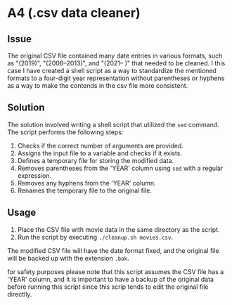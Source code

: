 # A4 (.csv data cleaner)

## Issue

The original CSV file contained many date entries in various formats, such as "(2019)", "(2006–2013)", and "(2021– )" that needed to be cleaned. I this case I have created a shell script as a way to standardize the mentioned formats to a four-digit year representation without parentheses or hyphens as a way to make the contends in the csv file more consistent.

## Solution

The solution involved writing a shell script that utilized the `sed` command. The script performs the following steps:

1. Checks if the correct number of arguments are provided.
2. Assigns the input file to a variable and checks if it exists.
3. Defines a temporary file for storing the modified data.
4. Removes parentheses from the 'YEAR' column using `sed` with a regular expression.
5. Removes any hyphens from the 'YEAR' column.
6. Renames the temporary file to the original file.

## Usage

1. Place the CSV file with movie data in the same directory as the script.
2. Run the script by executing `./cleanup.sh movies.csv`.

The modified CSV file will have the date format fixed, and the original file will be backed up with the extension `.bak`.

for safety purposes please note that this script assumes the CSV file has a 'YEAR' column, and it is important to have a backup of the original data before running this script since this scrip tends to edit the original file directlly.
